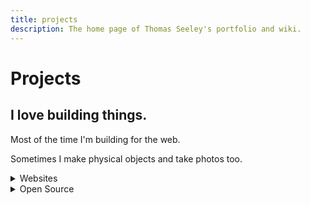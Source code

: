 ```yaml
---
title: projects
description: The home page of Thomas Seeley's portfolio and wiki.
---
```


# Projects

## I love building things.                                

Most of the time I'm building for the web. 

Sometimes I make physical objects and take photos too.


 <details>
  <summary>Websites</summary>
  <div class="project-container">
  <div><h3>Law Firm Website</h3></div>
        </div>
    <div class="project-container">
  <div><h3>Shaka Shrimp Food Truck</h3></div>
        </div>

</details> 

<details>
  <summary>Open Source</summary>
  <div class="project-container">
    <div><h3>wando-ui</h3></div>
    <div><p>Minimal, component collection built with TypeScript and styled with Tailwind CSS.</p></div>
</div>

<div class="project-container">
    <div><h3>go-forth</h3></div>
    <div><p>A template for serving static sites with Go.</p></div>
</div>
</details> 






